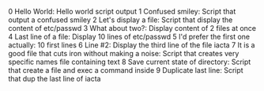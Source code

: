 0 Hello World: Hello world script output
1 Confused smiley: Script that output a confused smiley
2 Let's display a file: Script that display the content of etc/passwd
3 What about two?: Display content of 2 files at once
4 Last line of a file: Display 10 lines of etc/passwd
5 I'd prefer the first one actually: 10 first lines
6 Line #2: Display the third line of the file iacta
7 It is a good file that cuts iron without making a noise: Script that creates very specific names file containing text
8 Save current state of directory: Script that create a file and exec a command inside
9 Duplicate last line: Script that dup the last line of iacta
